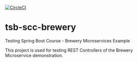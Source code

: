 [![CircleCI](https://circleci.com/gh/batspike/tsb-scc-brewery.svg?style=svg)](https://circleci.com/gh/batspike/tsb-scc-brewery)

# tsb-scc-brewery
Testing Spring Boot Course - Brewery Microservices Example

This project is used for testing REST Controllers of the Brewery Microservice demonstration. 
